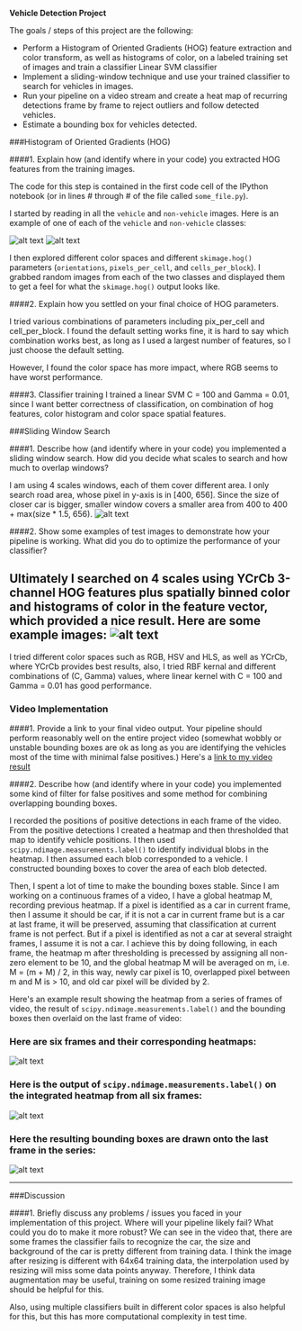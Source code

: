 **Vehicle Detection Project**

The goals / steps of this project are the following:

* Perform a Histogram of Oriented Gradients (HOG) feature extraction and color transform, as well as histograms of color, on a labeled training set of images and train a classifier Linear SVM classifier
* Implement a sliding-window technique and use your trained classifier to search for vehicles in images.
* Run your pipeline on a video stream and create a heat map of recurring detections frame by frame to reject outliers and follow detected vehicles.
* Estimate a bounding box for vehicles detected.

[//]: # (Image References)
[image1]: ./images/car.png
[image2]: ./images/not_car.png
[image3]: ./images/windows.jpg
[image4]: ./images/heatmap_test6.jpg
[image5]: ./images/labels_test6.jpg
[image6]: ./images/output_test6.jpg
[image7]: ./images/test6.jpg
[video1]: ./project_video.mp4


###Histogram of Oriented Gradients (HOG)

####1. Explain how (and identify where in your code) you extracted HOG features from the training images.

The code for this step is contained in the first code cell of the IPython notebook (or in lines # through # of the file called `some_file.py`).  

I started by reading in all the `vehicle` and `non-vehicle` images.  Here is an example of one of each of the `vehicle` and `non-vehicle` classes:

![alt text][image1]
![alt text][image2]

I then explored different color spaces and different `skimage.hog()` parameters (`orientations`, `pixels_per_cell`, and `cells_per_block`).  I grabbed random images from each of the two classes and displayed them to get a feel for what the `skimage.hog()` output looks like.

####2. Explain how you settled on your final choice of HOG parameters.

I tried various combinations of parameters including pix_per_cell and cell_per_block. I found the default setting works fine, it is hard to say which combination works best, as long as I used a largest number of features, so I just choose the default setting. 

However, I found the color space has more impact, where RGB seems to have worst performance. 

####3. Classifier training
I trained a linear SVM C = 100 and Gamma = 0.01, since I want better correctness of classification, on combination of hog features, color histogram and color space spatial features.

###Sliding Window Search

####1. Describe how (and identify where in your code) you implemented a sliding window search.  How did you decide what scales to search and how much to overlap windows?

I am using 4 scales windows, each of them cover different area. I only search road area, whose pixel in y-axis is in [400, 656]. Since the size of closer car is bigger, smaller window covers a smaller area from 400 to 400 + max(size * 1.5, 656). 
![alt text][image3]

####2. Show some examples of test images to demonstrate how your pipeline is working.  What did you do to optimize the performance of your classifier?

Ultimately I searched on 4 scales using YCrCb 3-channel HOG features plus spatially binned color and histograms of color in the feature vector, which provided a nice result.  Here are some example images:
![alt text][image4]
---
I tried different color spaces such as RGB, HSV and HLS, as well as YCrCb, where YCrCb provides best results, also, I tried RBF kernal and different combinations of (C, Gamma) values, where linear kernel with C = 100 and Gamma = 0.01 has good performance. 

### Video Implementation

####1. Provide a link to your final video output.  Your pipeline should perform reasonably well on the entire project video (somewhat wobbly or unstable bounding boxes are ok as long as you are identifying the vehicles most of the time with minimal false positives.)
Here's a [link to my video result](./project_video.mp4)


####2. Describe how (and identify where in your code) you implemented some kind of filter for false positives and some method for combining overlapping bounding boxes.

I recorded the positions of positive detections in each frame of the video.  From the positive detections I created a heatmap and then thresholded that map to identify vehicle positions.  I then used `scipy.ndimage.measurements.label()` to identify individual blobs in the heatmap.  I then assumed each blob corresponded to a vehicle.  I constructed bounding boxes to cover the area of each blob detected.  

Then, I spent a lot of time to make the bounding boxes stable. Since I am working on a continuous frames of a video, I have a global heatmap M, recording previous heatmap. If a pixel is identified as a car in current frame, then I assume it should be car, if it is not a car in current frame but is a car at last frame, it will be preserved, assuming that classification at current frame is not perfect. But if a pixel is identified as not a car at several straight frames, I assume it is not a car. 
I achieve this by doing following, in each frame, the heatmap m after thresholding is precessed by assigning all non-zero element to be 10, and the global heatmap M will be averaged on m, i.e. M = (m + M) / 2, in this way, newly car pixel is 10, overlapped pixel between m and M is > 10, and old car pixel will be divided by 2.

Here's an example result showing the heatmap from a series of frames of video, the result of `scipy.ndimage.measurements.label()` and the bounding boxes then overlaid on the last frame of video:

### Here are six frames and their corresponding heatmaps:
![alt text][image5]
### Here is the output of `scipy.ndimage.measurements.label()` on the integrated heatmap from all six frames:
![alt text][image6]
### Here the resulting bounding boxes are drawn onto the last frame in the series:
![alt text][image7]



---

###Discussion

####1. Briefly discuss any problems / issues you faced in your implementation of this project.  Where will your pipeline likely fail?  What could you do to make it more robust?
We can see in the video that, there are some frames the classifier fails to recognize the car, the size and background of the car is pretty different from training data. I think the image after resizing is different with 64x64 training data, the interpolation used by resizing will miss some data points anyway. Therefore, I think data augmentation may be useful, training on some resized training image should be helpful for this.

Also, using multiple classifiers built in different color spaces is also helpful for this, but this has more computational complexity in test time.

